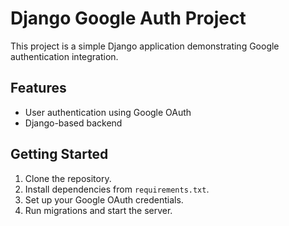 # Django Google Auth Project

This project is a simple Django application demonstrating Google authentication integration.

## Features
- User authentication using Google OAuth
- Django-based backend

## Getting Started
1. Clone the repository.
2. Install dependencies from `requirements.txt`.
3. Set up your Google OAuth credentials.
4. Run migrations and start the server.

<!-- yt cloud with google -->